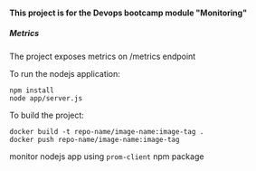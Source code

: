 #### This project is for the Devops bootcamp module "Monitoring"

##### Metrics
The project exposes metrics on /metrics endpoint

To run the nodejs application:

    npm install 
    node app/server.js

To build the project:

    docker build -t repo-name/image-name:image-tag .
    docker push repo-name/image-name:image-tag

monitor nodejs app using `prom-client` npm package